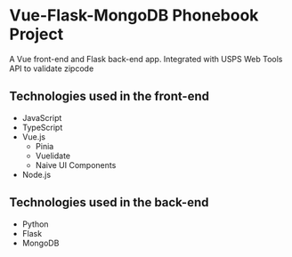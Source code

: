 # Vue-Flask-MongoDB Phonebook Project
A Vue front-end and Flask back-end app. Integrated with USPS Web Tools API to validate zipcode

## Technologies used in the front-end
- JavaScript
- TypeScript
- Vue.js
  - Pinia
  - Vuelidate
  - Naive UI Components
- Node.js

## Technologies used in the back-end
- Python
- Flask
- MongoDB
